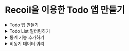 # Recoil을 이용한 Todo 앱 만들기

<details>
<summary>Todo 앱 만들기</summary>

### TodoItemCreator()

- 새로운 todo 아이템을 생성하기 위해 우리는 todoListState 내용을 업데이트하는 setter 함수에 접근해야 한다.
- 우리는 TodoItemCreator 컴포넌트의 setter 함수를 얻기 위해 useSetRecoilState() 훅을 사용할 수 있다.

  - useRecoilState() : useState()와 유사하며 [state, setState] 튜플을 반환한다. 인자에 Atoms 혹은 Selector를 넣어준다.
  - useRecoilValue() : 전역 상태의 state 상태 값만을 참조하기 위해 사용된다. 선언된 변수에 할당하여 사용하면 된다.
  - useSetRecoilState() : 전역 상태의 setter 함수만을 활용하기 위해 사용된다. 선언된 함수 변수에 할당하여 사용하면 된다.
  - useResetRecoilState() : 전역 상태를 default(초기값)으로 Reset 하기 위해 사용된다. 선언된 함수 변수에 할당하여 사용하면 된다.

### todoList Data

- 우리는 useRecoilValue() 훅을 사용해서 todoListState 값을 읽을 수 있다.

```javascript
function App() {
    const todoList = useRecoilValue(todoListState);
    return (
        <div className="App">
            <TodoItemCreator />
            {todoList.map((todoItem) => (
                <TodoItem key={todoItem.id} item={todoItem}>
            ))}
        </div>
    )
}
```

### TodoItem

- TodoItem 컴포넌트는 todo 리스트의 값을 표시하는 동시에 텍스트를 변경하고 항목을 삭제할 수 있다.
- 우리는 todoListState를 읽고 항목 텍스트를 업데이트하고, 완료된 것으로 표시하고, 삭제하는 데 사용하는 setter 함수를 얻기 위해 useRecoilState()를 사용한다.

</details>

<details>
<summary>Todo List 필터링하기</summary>

### Filtering 된 Todo 리스트 구현
- 필터링된 todo 리스트를 구현하기 위해서 우리는 atom에 저장될 수 있는 필터 기준을 선택해야 한다.
- 우리가 사용하게 될 필터 옵션은 "Show All", "Show Completed"와 "Show Uncompleted"가 있다.
- 기본값은 "Show All"이 될 것이다.

#### atom 구성
```javascript
import { atom } from "recoil";

export const todoListState = atom({
  key: "todoListState",
  defaultValue: [],
});

export const todoListFilterState = atom({
  key: "todoListFilterState",
  defaultValue: 'Show All'
})
```

- todoListFilterState와 todoListState를 사용해서 우리는 필터링된 리스트를 파생하는 filterdTodoListState selector를 구성할 수 있다.

```javascript
export const filteredTodoListState = atom({
    key: 'filteredTodoListState',
    get: ({get}) => {
        const filter = get(todoListFilterState);
        const list = get(todoListState);

        switch(filter) {
            case 'Show Completed':
                return list.filter((item) => item.isComplete);
            case 'Show Uncompleted':
                return list.filter((item) => !item.isComplete);
            default:
                return list;
        };
    }
})
```
- filteredTodoListState는 내부적으로 2개의 의존성 todoListFilterState와 todoListState을 추적한다.
- 그래서 둘 중 하나라도 변하면 filteredTodoListState는 재 실행된다.

#### Filtering 된 Todo 리스트를 보여주기
```javascript
function App() {
    const todoList = useRecoilValue(filteredTodoListState);

    return (
        <div className="App">
            <TodoItemCreator />
            {todoList.map((todoItem) => {
                <TodoItem key={todoItem.id} item={todoItem} />
            })}
        </div>
    )
}
```
</details>

<details>
<summary>통계 기능 추가하기</summary>

### 몇 가지 통계 기능 추가하기
- todo 항목들의 총 개수
- 완료된 todo 항목들의 총 개수
- 완료되지 않은 todo 항목들의 총 개수
- 완료된 항목의 백분율
- 각 통계에 대해 selector를 만들 수 있지만, 필요한 데이터를 포함하는 객체를 반환하는 selector 하나를 만드는 것이 더 쉬운 방법일 수 있다.
- 우리는 이 selector를 'todoListStatsState'라고 부를 것이다.
```javascript
export const todoListStatsState = selector({
    key: 'todoLIstStateState',
    get: ({get}) => {
        const todoList = get(todoListState);
        const totalNum = todoList.length;
        const totalCompletedNum = todoList.filter((item) => item.isComplete).length;
        const totalUnCompletedNum = totalNum - totalCompletedNum
        const percentCompleted = totalNum === 0 ? 0 : totalCompletedNum / totalNum;

        return {
            totalNum,
            totalCompletedNum,
            totalUnCompletedNum,
            percentCompleted,
        }
    }
})
```

#### 통계 데이터 표시하기
```javascript
import React from 'react'
import { useRecoilValue } from 'recoil';
import { todoListStatsState } from '../todoAtoms';

const TodoListStats = () => {
    const {
        totalNum,
        totalCompletedNum,
        totalUnCompletedNum,
        percentCompleted,
      } = useRecoilValue(todoListStatsState);

      const formattedPercentCompleted = Math.round(percentCompleted * 100);
  return (
    <ul>
        <li>Total items: {totalNum}</li>
        <li>Items completed: {totalCompletedNum}</li>
        <li>Items not completed: {totalUnCompletedNum}</li>
        <li>Percent completed: {formattedPercentCompleted}</li>
    </ul>
  )
}

export default TodoListStats
```
</details>

<details>
<summary>비동기 데이터 쿼리</summary>

### Selector를 이용해서 비동기 요청을 한 데이터를 전역 상태에 넣어주기
- selector는 기본적으로 값을 자체적으로 캐싱한다.
- 만약 입력된 적 있는 값이라면 그 값을 기억하고, 이 값이 다시 호출되면 이전에 캐싱된 결과를 바로 보여주기 때문에 비동기 데이터를 다루는 측면에서 유리하다.
- 유저 데이터 같은 데이터는 애플리케이션을 만들 때 많은 컴포넌트에서 사용되기 때문에 전역 상태로 관리하면 좋다.
- 그래서 유저 데이터를 데이터베이스에서 가져올 때 Selector를 이용해서 전역 상태에 넣어줘보자.

#### User를 위한 Atom 파일 생성
```javascript
import {atom, selector} from "recoil";
import axios from "axios";

export const currentUserIdState = atom({
    key: 'currentUserIdState',
    default: 1
})

export const currentUserNameQuery = selector({
    key: 'currentUserName',
    get: async({get}) => {
        const path = "https://jsonplaceholder.typicode.com/users/"
        const response = await axios.get(`${path}~{get(currentUserIdState)}`)
        return response.data.name;
    }
})
```
- 만약 user의 이름이 쿼리 해야 하는 데이터베이스에 저장되어 있었다면, Promise를 리턴하거나 혹은 async 함수를 사용하기만 하면 된다.
- 의존성에 하나라도 변경점이 생긴다면, selector는 새로운 쿼리를 재평가하고 다시 실행시킬 것이다.
- 그리고 결과는 쿼리가 유니크한 인풋이 있을 때에만 실행되도록 캐시 된다.

#### 비동기 요청의 결과 보여주기
```javascript
import React from "react";
import { useRecoilValue } from "recoil";
import "./App.css";
import TodoItemCreator from "./components/TodoItemCreator";
import { filteredTodoListState, todoListState } from "./todoAtoms";
import TodoItem from "./components/TodoItem";
import TodoListFilters from "./components/TodoListFilters";
import TodoListStats from "./components/TodoListStats";
import { currentUserNameQuery } from "./userAtoms";

function App() {
  // const todoList = useRecoilValue(todoListState);
  const filteredTodoList = useRecoilValue(filteredTodoListState);
  console.log(filteredTodoList);

  return (
    <div className="App">
      <CurrentUserInfo />
      <TodoListStats />
      <TodoListFilters />
      <TodoItemCreator />
      {filteredTodoList.map((item) => (
        <TodoItem key={item.id} item={item} />
      ))}
    </div>
  );
}

export default App;

function CurrentUserInfo() {
  const userName = useRecoilValue(currentUserNameQuery);
  return <div>{userName}</div>
}
```

### React Suspense와 함께 사용
- React 렌더 함수가 동기인데 promise가 resolve 되기 전에 무엇을 렌더 할 수 있을까?
  - Recoil은 보류 중인 데이터를 다루기 위해 React Suspense와 함께 동작하도록 디자인되어 있다.
  - 컴포넌트를 Suspense의 경계로 감싸는 것으로 아직 보류 중인 하위 항목들을 잡아내고 대체하기 위한 UI를 렌더 한다.
```javascript
<Suspense fallback={<div>Loading...</div>}>
    <CurrentUserInfo />
</Suspense>
```
</details>